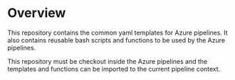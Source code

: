 # Overview

This repository contains the common yaml templates for Azure pipelines. It also contains reusable bash scripts and functions to be used
by the Azure pipelines.

This repository must be checkout inside the Azure pipelines and the templates and functions can be imported to the current pipeline context.
